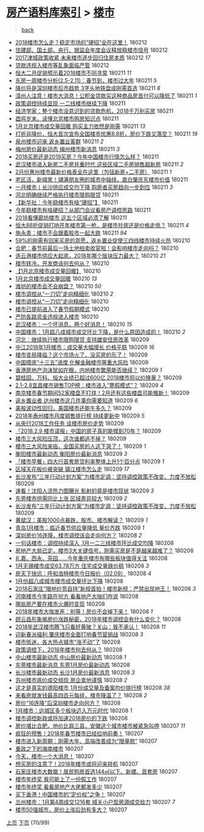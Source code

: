 [房产语料库索引](../../README.md)  > [楼市](楼市.md)
====
> [back](../README.md)

- [2018楼市怎么走？稳定市场的“硬招”全在这里！](http://jkwz.applinzi.com/ittc/7069125809019552784.html#2018%E6%A5%BC%E5%B8%82%E6%80%8E%E4%B9%88%E8%B5%B0%EF%BC%9F%E7%A8%B3%E5%AE%9A%E5%B8%82%E5%9C%BA%E7%9A%84%E2%80%9C%E7%A1%AC%E6%8B%9B%E2%80%9D%E5%85%A8%E5%9C%A8%E8%BF%99%E9%87%8C%EF%BC%81) 180212  
- [住建部、国土部、央行、银监会年度会议释放稳楼市信号](http://jkwz.applinzi.com/ittc/7069118439908443147.html#%E4%BD%8F%E5%BB%BA%E9%83%A8%E3%80%81%E5%9B%BD%E5%9C%9F%E9%83%A8%E3%80%81%E5%A4%AE%E8%A1%8C%E3%80%81%E9%93%B6%E7%9B%91%E4%BC%9A%E5%B9%B4%E5%BA%A6%E4%BC%9A%E8%AE%AE%E9%87%8A%E6%94%BE%E7%A8%B3%E6%A5%BC%E5%B8%82%E4%BF%A1%E5%8F%B7) 180212  
- [2017津城政策收紧 未来楼市逐步回归住房本质](http://jkwz.applinzi.com/ittc/7069110098528306186.html#2017%E6%B4%A5%E5%9F%8E%E6%94%BF%E7%AD%96%E6%94%B6%E7%B4%A7+%E6%9C%AA%E6%9D%A5%E6%A5%BC%E5%B8%82%E9%80%90%E6%AD%A5%E5%9B%9E%E5%BD%92%E4%BD%8F%E6%88%BF%E6%9C%AC%E8%B4%A8) 180212 *17* 
- [贷款违规入楼市等乱象面临严管](http://jkwz.applinzi.com/ittc/7069098666738844679.html#%E8%B4%B7%E6%AC%BE%E8%BF%9D%E8%A7%84%E5%85%A5%E6%A5%BC%E5%B8%82%E7%AD%89%E4%B9%B1%E8%B1%A1%E9%9D%A2%E4%B8%B4%E4%B8%A5%E7%AE%A1) 180212  
- [恒大二月促销预示着2018楼市不同寻常](http://jkwz.applinzi.com/ittc/7068972501663482886.html#%E6%81%92%E5%A4%A7%E4%BA%8C%E6%9C%88%E4%BF%83%E9%94%80%E9%A2%84%E7%A4%BA%E7%9D%802018%E6%A5%BC%E5%B8%82%E4%B8%8D%E5%90%8C%E5%AF%BB%E5%B8%B8) 180211 *11* 
- [东房一周楼市分析(2.5-2.11)：春节到，楼市过大年](http://jkwz.applinzi.com/ittc/7068949409109115911.html#%E4%B8%9C%E6%88%BF%E4%B8%80%E5%91%A8%E6%A5%BC%E5%B8%82%E5%88%86%E6%9E%90%282.5-2.11%29%EF%BC%9A%E6%98%A5%E8%8A%82%E5%88%B0%EF%BC%8C%E6%A5%BC%E5%B8%82%E8%BF%87%E5%A4%A7%E5%B9%B4) 180211 *5* 
- [降价将是深圳楼市后市趋势 3字头地铁盘成刚需首选](http://jkwz.applinzi.com/ittc/7068883736362222609.html#%E9%99%8D%E4%BB%B7%E5%B0%86%E6%98%AF%E6%B7%B1%E5%9C%B3%E6%A5%BC%E5%B8%82%E5%90%8E%E5%B8%82%E8%B6%8B%E5%8A%BF+3%E5%AD%97%E5%A4%B4%E5%9C%B0%E9%93%81%E7%9B%98%E6%88%90%E5%88%9A%E9%9C%80%E9%A6%96%E9%80%89) 180211 *8* 
- [漳州人注意！楼市大消息！公积金贷款买这种商品房首付可以降低了](http://jkwz.applinzi.com/ittc/7068883183997551623.html#%E6%BC%B3%E5%B7%9E%E4%BA%BA%E6%B3%A8%E6%84%8F%EF%BC%81%E6%A5%BC%E5%B8%82%E5%A4%A7%E6%B6%88%E6%81%AF%EF%BC%81%E5%85%AC%E7%A7%AF%E9%87%91%E8%B4%B7%E6%AC%BE%E4%B9%B0%E8%BF%99%E7%A7%8D%E5%95%86%E5%93%81%E6%88%BF%E9%A6%96%E4%BB%98%E5%8F%AF%E4%BB%A5%E9%99%8D%E4%BD%8E%E4%BA%86) 180211 *1* 
- [政策调控持续显现 一二线楼市继续下降](http://jkwz.applinzi.com/ittc/7068862009565512711.html#%E6%94%BF%E7%AD%96%E8%B0%83%E6%8E%A7%E6%8C%81%E7%BB%AD%E6%98%BE%E7%8E%B0+%E4%B8%80%E4%BA%8C%E7%BA%BF%E6%A5%BC%E5%B8%82%E7%BB%A7%E7%BB%AD%E4%B8%8B%E9%99%8D) 180211  
- [经济学家：整个楼市没意识到的贷款危机，2018千万别买房](http://jkwz.applinzi.com/ittc/7068861243450721287.html#%E7%BB%8F%E6%B5%8E%E5%AD%A6%E5%AE%B6%EF%BC%9A%E6%95%B4%E4%B8%AA%E6%A5%BC%E5%B8%82%E6%B2%A1%E6%84%8F%E8%AF%86%E5%88%B0%E7%9A%84%E8%B4%B7%E6%AC%BE%E5%8D%B1%E6%9C%BA%EF%BC%8C2018%E5%8D%83%E4%B8%87%E5%88%AB%E4%B9%B0%E6%88%BF) 180211  
- [酉鸡岁末，读懂北京楼市购房知识点](http://jkwz.applinzi.com/ittc/7068853793351795729.html#%E9%85%89%E9%B8%A1%E5%B2%81%E6%9C%AB%EF%BC%8C%E8%AF%BB%E6%87%82%E5%8C%97%E4%BA%AC%E6%A5%BC%E5%B8%82%E8%B4%AD%E6%88%BF%E7%9F%A5%E8%AF%86%E7%82%B9) 180211  
- [1月北京楼市成交量回暖 购买主力依然是刚需](http://jkwz.applinzi.com/ittc/7068829334729393162.html#1%E6%9C%88%E5%8C%97%E4%BA%AC%E6%A5%BC%E5%B8%82%E6%88%90%E4%BA%A4%E9%87%8F%E5%9B%9E%E6%9A%96+%E8%B4%AD%E4%B9%B0%E4%B8%BB%E5%8A%9B%E4%BE%9D%E7%84%B6%E6%98%AF%E5%88%9A%E9%9C%80) 180211 *13* 
- [打折非降价，恒大首次宣布全国楼市优惠8.8折，房价下跌又落空？](http://jkwz.applinzi.com/ittc/7068822375850574865.html#%E6%89%93%E6%8A%98%E9%9D%9E%E9%99%8D%E4%BB%B7%EF%BC%8C%E6%81%92%E5%A4%A7%E9%A6%96%E6%AC%A1%E5%AE%A3%E5%B8%83%E5%85%A8%E5%9B%BD%E6%A5%BC%E5%B8%82%E4%BC%98%E6%83%A08.8%E6%8A%98%EF%BC%8C%E6%88%BF%E4%BB%B7%E4%B8%8B%E8%B7%8C%E5%8F%88%E8%90%BD%E7%A9%BA%EF%BC%9F) 180211 *19* 
- [泉州楼市迎来 返乡置业客群](http://jkwz.applinzi.com/ittc/7068817311496930311.html#%E6%B3%89%E5%B7%9E%E6%A5%BC%E5%B8%82%E8%BF%8E%E6%9D%A5+%E8%BF%94%E4%B9%A1%E7%BD%AE%E4%B8%9A%E5%AE%A2%E7%BE%A4) 180211 *2* 
- [梅州房价最新动态 梅州楼市新消息](http://jkwz.applinzi.com/ittc/7068794976387728395.html#%E6%A2%85%E5%B7%9E%E6%88%BF%E4%BB%B7%E6%9C%80%E6%96%B0%E5%8A%A8%E6%80%81+%E6%A2%85%E5%B7%9E%E6%A5%BC%E5%B8%82%E6%96%B0%E6%B6%88%E6%81%AF) 180211 *3* 
- [2018买房还是2019买房？今年中国楼市行情怎么样？](http://jkwz.applinzi.com/ittc/7068789571309798411.html#2018%E4%B9%B0%E6%88%BF%E8%BF%98%E6%98%AF2019%E4%B9%B0%E6%88%BF%EF%BC%9F%E4%BB%8A%E5%B9%B4%E4%B8%AD%E5%9B%BD%E6%A5%BC%E5%B8%82%E8%A1%8C%E6%83%85%E6%80%8E%E4%B9%88%E6%A0%B7%EF%BC%9F) 180211  
- [武汉楼市进入新房二手房并重时代 这些区域二手房销售超新房](http://jkwz.applinzi.com/ittc/7068780278216918022.html#%E6%AD%A6%E6%B1%89%E6%A5%BC%E5%B8%82%E8%BF%9B%E5%85%A5%E6%96%B0%E6%88%BF%E4%BA%8C%E6%89%8B%E6%88%BF%E5%B9%B6%E9%87%8D%E6%97%B6%E4%BB%A3+%E8%BF%99%E4%BA%9B%E5%8C%BA%E5%9F%9F%E4%BA%8C%E6%89%8B%E6%88%BF%E9%94%80%E5%94%AE%E8%B6%85%E6%96%B0%E6%88%BF) 180211 *2* 
- [2月份惠州楼市最新价格表全在这里（包括新房+二手房）](http://jkwz.applinzi.com/ittc/7068770366841685002.html#2%E6%9C%88%E4%BB%BD%E6%83%A0%E5%B7%9E%E6%A5%BC%E5%B8%82%E6%9C%80%E6%96%B0%E4%BB%B7%E6%A0%BC%E8%A1%A8%E5%85%A8%E5%9C%A8%E8%BF%99%E9%87%8C%EF%BC%88%E5%8C%85%E6%8B%AC%E6%96%B0%E6%88%BF%2B%E4%BA%8C%E6%89%8B%E6%88%BF%EF%BC%89) 180211 *1* 
- [老区活，新城笑！铺满朋友圈的城市中轴线，直白肇庆东楼市价值](http://jkwz.applinzi.com/ittc/7068769840271983627.html#%E8%80%81%E5%8C%BA%E6%B4%BB%EF%BC%8C%E6%96%B0%E5%9F%8E%E7%AC%91%EF%BC%81%E9%93%BA%E6%BB%A1%E6%9C%8B%E5%8F%8B%E5%9C%88%E7%9A%84%E5%9F%8E%E5%B8%82%E4%B8%AD%E8%BD%B4%E7%BA%BF%EF%BC%8C%E7%9B%B4%E7%99%BD%E8%82%87%E5%BA%86%E4%B8%9C%E6%A5%BC%E5%B8%82%E4%BB%B7%E5%80%BC) 180211  
- [一月楼市丨长沙供应成交均下降 购房者买房趋向一步到位](http://jkwz.applinzi.com/ittc/7068765781494334471.html#%E4%B8%80%E6%9C%88%E6%A5%BC%E5%B8%82%E4%B8%A8%E9%95%BF%E6%B2%99%E4%BE%9B%E5%BA%94%E6%88%90%E4%BA%A4%E5%9D%87%E4%B8%8B%E9%99%8D+%E8%B4%AD%E6%88%BF%E8%80%85%E4%B9%B0%E6%88%BF%E8%B6%8B%E5%90%91%E4%B8%80%E6%AD%A5%E5%88%B0%E4%BD%8D) 180211 *3* 
- [河北明确继续严格执行楼市限购限贷](http://jkwz.applinzi.com/ittc/7068764576017810438.html#%E6%B2%B3%E5%8C%97%E6%98%8E%E7%A1%AE%E7%BB%A7%E7%BB%AD%E4%B8%A5%E6%A0%BC%E6%89%A7%E8%A1%8C%E6%A5%BC%E5%B8%82%E9%99%90%E8%B4%AD%E9%99%90%E8%B4%B7) 180211  
- [【新华社：今年稳楼市有啥“硬招”】](http://jkwz.applinzi.com/ittc/7068762989916587025.html#%E3%80%90%E6%96%B0%E5%8D%8E%E7%A4%BE%EF%BC%9A%E4%BB%8A%E5%B9%B4%E7%A8%B3%E6%A5%BC%E5%B8%82%E6%9C%89%E5%95%A5%E2%80%9C%E7%A1%AC%E6%8B%9B%E2%80%9D%E3%80%91) 180211  
- [今年稳楼市有啥硬招？从部门会议看房产调控思路](http://jkwz.applinzi.com/ittc/7068758363087569927.html#%E4%BB%8A%E5%B9%B4%E7%A8%B3%E6%A5%BC%E5%B8%82%E6%9C%89%E5%95%A5%E7%A1%AC%E6%8B%9B%EF%BC%9F%E4%BB%8E%E9%83%A8%E9%97%A8%E4%BC%9A%E8%AE%AE%E7%9C%8B%E6%88%BF%E4%BA%A7%E8%B0%83%E6%8E%A7%E6%80%9D%E8%B7%AF) 180211  
- [2018看懂廊坊楼市 这五个区域必须了解](http://jkwz.applinzi.com/ittc/7068758013576217611.html#2018%E7%9C%8B%E6%87%82%E5%BB%8A%E5%9D%8A%E6%A5%BC%E5%B8%82+%E8%BF%99%E4%BA%94%E4%B8%AA%E5%8C%BA%E5%9F%9F%E5%BF%85%E9%A1%BB%E4%BA%86%E8%A7%A3) 180211  
- [恒大88折促销打响开年楼市第一枪，是楼市抄底还是价格走低？](http://jkwz.applinzi.com/ittc/7068756998923748363.html#%E6%81%92%E5%A4%A788%E6%8A%98%E4%BF%83%E9%94%80%E6%89%93%E5%93%8D%E5%BC%80%E5%B9%B4%E6%A5%BC%E5%B8%82%E7%AC%AC%E4%B8%80%E6%9E%AA%EF%BC%8C%E6%98%AF%E6%A5%BC%E5%B8%82%E6%8A%84%E5%BA%95%E8%BF%98%E6%98%AF%E4%BB%B7%E6%A0%BC%E8%B5%B0%E4%BD%8E%EF%BC%9F) 180211 *4* 
- [施永青：楼市不会跟着股市一起大跌](http://jkwz.applinzi.com/ittc/7068611754349560839.html#%E6%96%BD%E6%B0%B8%E9%9D%92%EF%BC%9A%E6%A5%BC%E5%B8%82%E4%B8%8D%E4%BC%9A%E8%B7%9F%E7%9D%80%E8%82%A1%E5%B8%82%E4%B8%80%E8%B5%B7%E5%A4%A7%E8%B7%8C) 180211 *94* 
- [59%的刚需有回家买房的意愿，返乡置业促使三四线楼市持续火热](http://jkwz.applinzi.com/ittc/7068493502151656454.html#59%25%E7%9A%84%E5%88%9A%E9%9C%80%E6%9C%89%E5%9B%9E%E5%AE%B6%E4%B9%B0%E6%88%BF%E7%9A%84%E6%84%8F%E6%84%BF%EF%BC%8C%E8%BF%94%E4%B9%A1%E7%BD%AE%E4%B8%9A%E4%BF%83%E4%BD%BF%E4%B8%89%E5%9B%9B%E7%BA%BF%E6%A5%BC%E5%B8%82%E6%8C%81%E7%BB%AD%E7%81%AB%E7%83%AD) 180210  
- [合肥：春节前最后一场土地拍卖收官啦！会影响楼市走向吗？](http://jkwz.applinzi.com/ittc/7068487904739722257.html#%E5%90%88%E8%82%A5%EF%BC%9A%E6%98%A5%E8%8A%82%E5%89%8D%E6%9C%80%E5%90%8E%E4%B8%80%E5%9C%BA%E5%9C%9F%E5%9C%B0%E6%8B%8D%E5%8D%96%E6%94%B6%E5%AE%98%E5%95%A6%EF%BC%81%E4%BC%9A%E5%BD%B1%E5%93%8D%E6%A5%BC%E5%B8%82%E8%B5%B0%E5%90%91%E5%90%97%EF%BC%9F) 180210  
- [连云港楼市供应大起底，2018年哪个版块压力最大？](http://jkwz.applinzi.com/ittc/7068485335170679815.html#%E8%BF%9E%E4%BA%91%E6%B8%AF%E6%A5%BC%E5%B8%82%E4%BE%9B%E5%BA%94%E5%A4%A7%E8%B5%B7%E5%BA%95%EF%BC%8C2018%E5%B9%B4%E5%93%AA%E4%B8%AA%E7%89%88%E5%9D%97%E5%8E%8B%E5%8A%9B%E6%9C%80%E5%A4%A7%EF%BC%9F) 180210 *21* 
- [楼市转冷，开发商该何去何从？](http://jkwz.applinzi.com/ittc/7068484414101521414.html#%E6%A5%BC%E5%B8%82%E8%BD%AC%E5%86%B7%EF%BC%8C%E5%BC%80%E5%8F%91%E5%95%86%E8%AF%A5%E4%BD%95%E5%8E%BB%E4%BD%95%E4%BB%8E%EF%BC%9F) 180210  
- [【1月北京楼市成交量回暖】](http://jkwz.applinzi.com/ittc/7068467264649430033.html#%E3%80%901%E6%9C%88%E5%8C%97%E4%BA%AC%E6%A5%BC%E5%B8%82%E6%88%90%E4%BA%A4%E9%87%8F%E5%9B%9E%E6%9A%96%E3%80%91) 180210  
- [1月北京楼市成交量回暖](http://jkwz.applinzi.com/ittc/7068408568946885649.html#1%E6%9C%88%E5%8C%97%E4%BA%AC%E6%A5%BC%E5%B8%82%E6%88%90%E4%BA%A4%E9%87%8F%E5%9B%9E%E6%9A%96) 180210 *13* 
- [潍坊的楼市会不会崩盘？](http://jkwz.applinzi.com/ittc/7068393659865498634.html#%E6%BD%8D%E5%9D%8A%E7%9A%84%E6%A5%BC%E5%B8%82%E4%BC%9A%E4%B8%8D%E4%BC%9A%E5%B4%A9%E7%9B%98%EF%BC%9F) 180210 *50* 
- [楼市调控从“一刀切”走向精细化](http://jkwz.applinzi.com/ittc/7068393179609302033.html#%E6%A5%BC%E5%B8%82%E8%B0%83%E6%8E%A7%E4%BB%8E%E2%80%9C%E4%B8%80%E5%88%80%E5%88%87%E2%80%9D%E8%B5%B0%E5%90%91%E7%B2%BE%E7%BB%86%E5%8C%96) 180210 *2* 
- [楼市调控从“一刀切”走向精细化](http://jkwz.applinzi.com/ittc/7068381452842828816.html#%E6%A5%BC%E5%B8%82%E8%B0%83%E6%8E%A7%E4%BB%8E%E2%80%9C%E4%B8%80%E5%88%80%E5%88%87%E2%80%9D%E8%B5%B0%E5%90%91%E7%B2%BE%E7%BB%86%E5%8C%96) 180210  
- [楼市已提前进入了春节假期模式](http://jkwz.applinzi.com/ittc/7068203641066750986.html#%E6%A5%BC%E5%B8%82%E5%B7%B2%E6%8F%90%E5%89%8D%E8%BF%9B%E5%85%A5%E4%BA%86%E6%98%A5%E8%8A%82%E5%81%87%E6%9C%9F%E6%A8%A1%E5%BC%8F) 180210  
- [严防各路资金违规进入楼市](http://jkwz.applinzi.com/ittc/7068303482392413200.html#%E4%B8%A5%E9%98%B2%E5%90%84%E8%B7%AF%E8%B5%84%E9%87%91%E8%BF%9D%E8%A7%84%E8%BF%9B%E5%85%A5%E6%A5%BC%E5%B8%82) 180210  
- [武汉楼市：一个坏消息，两个好消息！](http://jkwz.applinzi.com/ittc/7068298640139748369.html#%E6%AD%A6%E6%B1%89%E6%A5%BC%E5%B8%82%EF%BC%9A%E4%B8%80%E4%B8%AA%E5%9D%8F%E6%B6%88%E6%81%AF%EF%BC%8C%E4%B8%A4%E4%B8%AA%E5%A5%BD%E6%B6%88%E6%81%AF%EF%BC%81) 180210 *15* 
- [中国楼市：1月超八成城市成交环比下降，是什么原因造成的！](http://jkwz.applinzi.com/ittc/7068238410680894475.html#%E4%B8%AD%E5%9B%BD%E6%A5%BC%E5%B8%82%EF%BC%9A1%E6%9C%88%E8%B6%85%E5%85%AB%E6%88%90%E5%9F%8E%E5%B8%82%E6%88%90%E4%BA%A4%E7%8E%AF%E6%AF%94%E4%B8%8B%E9%99%8D%EF%BC%8C%E6%98%AF%E4%BB%80%E4%B9%88%E5%8E%9F%E5%9B%A0%E9%80%A0%E6%88%90%E7%9A%84%EF%BC%81) 180210 *2* 
- [河北：继续执行楼市限购限贷 支持雄安住房改革](http://jkwz.applinzi.com/ittc/7068224719101101067.html#%E6%B2%B3%E5%8C%97%EF%BC%9A%E7%BB%A7%E7%BB%AD%E6%89%A7%E8%A1%8C%E6%A5%BC%E5%B8%82%E9%99%90%E8%B4%AD%E9%99%90%E8%B4%B7+%E6%94%AF%E6%8C%81%E9%9B%84%E5%AE%89%E4%BD%8F%E6%88%BF%E6%94%B9%E9%9D%A9) 180209  
- [中江2018年1月楼市：成交量大幅增长 价格平稳](http://jkwz.applinzi.com/ittc/7068197613252117510.html#%E4%B8%AD%E6%B1%9F2018%E5%B9%B41%E6%9C%88%E6%A5%BC%E5%B8%82%EF%BC%9A%E6%88%90%E4%BA%A4%E9%87%8F%E5%A4%A7%E5%B9%85%E5%A2%9E%E9%95%BF+%E4%BB%B7%E6%A0%BC%E5%B9%B3%E7%A8%B3) 180209 *16* 
- [楼市变局降临？这个市场火了，没买房的乐了！](http://jkwz.applinzi.com/ittc/7068175017844409354.html#%E6%A5%BC%E5%B8%82%E5%8F%98%E5%B1%80%E9%99%8D%E4%B8%B4%EF%BC%9F%E8%BF%99%E4%B8%AA%E5%B8%82%E5%9C%BA%E7%81%AB%E4%BA%86%EF%BC%8C%E6%B2%A1%E4%B9%B0%E6%88%BF%E7%9A%84%E4%B9%90%E4%BA%86%EF%BC%81) 180209  
- [中国摸底“十三五”进度 化解金融楼市等重大风险](http://jkwz.applinzi.com/ittc/7068147646244324362.html#%E4%B8%AD%E5%9B%BD%E6%91%B8%E5%BA%95%E2%80%9C%E5%8D%81%E4%B8%89%E4%BA%94%E2%80%9D%E8%BF%9B%E5%BA%A6+%E5%8C%96%E8%A7%A3%E9%87%91%E8%9E%8D%E6%A5%BC%E5%B8%82%E7%AD%89%E9%87%8D%E5%A4%A7%E9%A3%8E%E9%99%A9) 180209  
- [香港房地产泡沫犹如在眼，内地楼市繁荣能否继续？](http://jkwz.applinzi.com/ittc/7068132854452454407.html#%E9%A6%99%E6%B8%AF%E6%88%BF%E5%9C%B0%E4%BA%A7%E6%B3%A1%E6%B2%AB%E7%8A%B9%E5%A6%82%E5%9C%A8%E7%9C%BC%EF%BC%8C%E5%86%85%E5%9C%B0%E6%A5%BC%E5%B8%82%E7%B9%81%E8%8D%A3%E8%83%BD%E5%90%A6%E7%BB%A7%E7%BB%AD%EF%BC%9F) 180209 *1* 
- [碧桂园、万科、恒大业绩已超过600亿 2018楼市将以价换量？](http://jkwz.applinzi.com/ittc/7068132525572883466.html#%E7%A2%A7%E6%A1%82%E5%9B%AD%E3%80%81%E4%B8%87%E7%A7%91%E3%80%81%E6%81%92%E5%A4%A7%E4%B8%9A%E7%BB%A9%E5%B7%B2%E8%B6%85%E8%BF%87600%E4%BA%BF+2018%E6%A5%BC%E5%B8%82%E5%B0%86%E4%BB%A5%E4%BB%B7%E6%8D%A2%E9%87%8F%EF%BC%9F) 180209  
- [2.1-2.8宜昌楼市销售TOP榜：楼市进入“寒假模式”？](http://jkwz.applinzi.com/ittc/7068128094366204945.html#2.1-2.8%E5%AE%9C%E6%98%8C%E6%A5%BC%E5%B8%82%E9%94%80%E5%94%AETOP%E6%A6%9C%EF%BC%9A%E6%A5%BC%E5%B8%82%E8%BF%9B%E5%85%A5%E2%80%9C%E5%AF%92%E5%81%87%E6%A8%A1%E5%BC%8F%E2%80%9D%EF%BC%9F) 180209 *4* 
- [南京楼市春节期间52家楼盘不打烊！2月还有这些楼盘可能推新！](http://jkwz.applinzi.com/ittc/7068122139373077514.html#%E5%8D%97%E4%BA%AC%E6%A5%BC%E5%B8%82%E6%98%A5%E8%8A%82%E6%9C%9F%E9%97%B452%E5%AE%B6%E6%A5%BC%E7%9B%98%E4%B8%8D%E6%89%93%E7%83%8A%EF%BC%812%E6%9C%88%E8%BF%98%E6%9C%89%E8%BF%99%E4%BA%9B%E6%A5%BC%E7%9B%98%E5%8F%AF%E8%83%BD%E6%8E%A8%E6%96%B0%EF%BC%81) 180209  
- [返乡置业者 达州楼市这几件事你需要知道](http://jkwz.applinzi.com/ittc/7068119268250354704.html#%E8%BF%94%E4%B9%A1%E7%BD%AE%E4%B8%9A%E8%80%85+%E8%BE%BE%E5%B7%9E%E6%A5%BC%E5%B8%82%E8%BF%99%E5%87%A0%E4%BB%B6%E4%BA%8B%E4%BD%A0%E9%9C%80%E8%A6%81%E7%9F%A5%E9%81%93) 180209 *6* 
- [美股波动性回归，美国楼市还能牛多久？](http://jkwz.applinzi.com/ittc/7068113787297465361.html#%E7%BE%8E%E8%82%A1%E6%B3%A2%E5%8A%A8%E6%80%A7%E5%9B%9E%E5%BD%92%EF%BC%8C%E7%BE%8E%E5%9B%BD%E6%A5%BC%E5%B8%82%E8%BF%98%E8%83%BD%E7%89%9B%E5%A4%9A%E4%B9%85%EF%BC%9F) 180209  
- [2018年泰州楼市月度销售排行榜 持续更新中](http://jkwz.applinzi.com/ittc/7068076156207514631.html#2018%E5%B9%B4%E6%B3%B0%E5%B7%9E%E6%A5%BC%E5%B8%82%E6%9C%88%E5%BA%A6%E9%94%80%E5%94%AE%E6%8E%92%E8%A1%8C%E6%A6%9C+%E6%8C%81%E7%BB%AD%E6%9B%B4%E6%96%B0%E4%B8%AD) 180209 *5* 
- [从央行2018工作任务 谈楼市房价走势](http://jkwz.applinzi.com/ittc/7068066833876124679.html#%E4%BB%8E%E5%A4%AE%E8%A1%8C2018%E5%B7%A5%E4%BD%9C%E4%BB%BB%E5%8A%A1+%E8%B0%88%E6%A5%BC%E5%B8%82%E6%88%BF%E4%BB%B7%E8%B5%B0%E5%8A%BF) 180209  
- [「2018.2.9 楼市读报」中国的房子真的能撑到70年？](http://jkwz.applinzi.com/ittc/7068071367155385350.html#%E3%80%8C2018.2.9+%E6%A5%BC%E5%B8%82%E8%AF%BB%E6%8A%A5%E3%80%8D%E4%B8%AD%E5%9B%BD%E7%9A%84%E6%88%BF%E5%AD%90%E7%9C%9F%E7%9A%84%E8%83%BD%E6%92%91%E5%88%B070%E5%B9%B4%EF%BC%9F) 180209  
- [楼市三大风险压顶，这次谁都逃不掉？](http://jkwz.applinzi.com/ittc/7068025145728173062.html#%E6%A5%BC%E5%B8%82%E4%B8%89%E5%A4%A7%E9%A3%8E%E9%99%A9%E5%8E%8B%E9%A1%B6%EF%BC%8C%E8%BF%99%E6%AC%A1%E8%B0%81%E9%83%BD%E9%80%83%E4%B8%8D%E6%8E%89%EF%BC%9F) 180209  
- [楼市三大风险来临，全国买房的人这下哭了！](http://jkwz.applinzi.com/ittc/7068025145539429386.html#%E6%A5%BC%E5%B8%82%E4%B8%89%E5%A4%A7%E9%A3%8E%E9%99%A9%E6%9D%A5%E4%B8%B4%EF%BC%8C%E5%85%A8%E5%9B%BD%E4%B9%B0%E6%88%BF%E7%9A%84%E4%BA%BA%E8%BF%99%E4%B8%8B%E5%93%AD%E4%BA%86%EF%BC%81) 180209 *1* 
- [衡阳楼市最新动态 衡阳房价最新消息](http://jkwz.applinzi.com/ittc/7068055337825731600.html#%E8%A1%A1%E9%98%B3%E6%A5%BC%E5%B8%82%E6%9C%80%E6%96%B0%E5%8A%A8%E6%80%81+%E8%A1%A1%E9%98%B3%E6%88%BF%E4%BB%B7%E6%9C%80%E6%96%B0%E6%B6%88%E6%81%AF) 180209 *3* 
- [「楼市早餐」四大行首套房贷利率整体上升1个百分点](http://jkwz.applinzi.com/ittc/7068037898681451530.html#%E3%80%8C%E6%A5%BC%E5%B8%82%E6%97%A9%E9%A4%90%E3%80%8D%E5%9B%9B%E5%A4%A7%E8%A1%8C%E9%A6%96%E5%A5%97%E6%88%BF%E8%B4%B7%E5%88%A9%E7%8E%87%E6%95%B4%E4%BD%93%E4%B8%8A%E5%8D%871%E4%B8%AA%E7%99%BE%E5%88%86%E7%82%B9) 180209 *1* 
- [区域天花板价被突破 镇江楼市怎么走](http://jkwz.applinzi.com/ittc/7068018556988294151.html#%E5%8C%BA%E5%9F%9F%E5%A4%A9%E8%8A%B1%E6%9D%BF%E4%BB%B7%E8%A2%AB%E7%AA%81%E7%A0%B4+%E9%95%87%E6%B1%9F%E6%A5%BC%E5%B8%82%E6%80%8E%E4%B9%88%E8%B5%B0) 180209 *17* 
- [长沙发布“三年行动计划方案”为楼市定调：坚持调控政策不改变、力度不放松](http://jkwz.applinzi.com/ittc/7068010707843286033.html#%E9%95%BF%E6%B2%99%E5%8F%91%E5%B8%83%E2%80%9C%E4%B8%89%E5%B9%B4%E8%A1%8C%E5%8A%A8%E8%AE%A1%E5%88%92%E6%96%B9%E6%A1%88%E2%80%9D%E4%B8%BA%E6%A5%BC%E5%B8%82%E5%AE%9A%E8%B0%83%EF%BC%9A%E5%9D%9A%E6%8C%81%E8%B0%83%E6%8E%A7%E6%94%BF%E7%AD%96%E4%B8%8D%E6%94%B9%E5%8F%98%E3%80%81%E5%8A%9B%E5%BA%A6%E4%B8%8D%E6%94%BE%E6%9D%BE) 180209  
- [速看！沈阳人流热力图曝光 影射的竟是楼市现状](http://jkwz.applinzi.com/ittc/7068010104031282193.html#%E9%80%9F%E7%9C%8B%EF%BC%81%E6%B2%88%E9%98%B3%E4%BA%BA%E6%B5%81%E7%83%AD%E5%8A%9B%E5%9B%BE%E6%9B%9D%E5%85%89+%E5%BD%B1%E5%B0%84%E7%9A%84%E7%AB%9F%E6%98%AF%E6%A5%BC%E5%B8%82%E7%8E%B0%E7%8A%B6) 180209 *3* 
- [东莞楼市供需同比上涨 区域差异较大](http://jkwz.applinzi.com/ittc/7068001705432450058.html#%E4%B8%9C%E8%8E%9E%E6%A5%BC%E5%B8%82%E4%BE%9B%E9%9C%80%E5%90%8C%E6%AF%94%E4%B8%8A%E6%B6%A8+%E5%8C%BA%E5%9F%9F%E5%B7%AE%E5%BC%82%E8%BE%83%E5%A4%A7) 180209 *2* 
- [长沙发布“三年行动计划方案”为楼市定调：坚持调控政策不改变、力度不放松](http://jkwz.applinzi.com/ittc/7068001225432105991.html#%E9%95%BF%E6%B2%99%E5%8F%91%E5%B8%83%E2%80%9C%E4%B8%89%E5%B9%B4%E8%A1%8C%E5%8A%A8%E8%AE%A1%E5%88%92%E6%96%B9%E6%A1%88%E2%80%9D%E4%B8%BA%E6%A5%BC%E5%B8%82%E5%AE%9A%E8%B0%83%EF%BC%9A%E5%9D%9A%E6%8C%81%E8%B0%83%E6%8E%A7%E6%94%BF%E7%AD%96%E4%B8%8D%E6%94%B9%E5%8F%98%E3%80%81%E5%8A%9B%E5%BA%A6%E4%B8%8D%E6%94%BE%E6%9D%BE) 180209  
- [黄斌汉：美股1000点暴跌，股市、楼市解读？](http://jkwz.applinzi.com/ittc/7067995929007621130.html#%E9%BB%84%E6%96%8C%E6%B1%89%EF%BC%9A%E7%BE%8E%E8%82%A11000%E7%82%B9%E6%9A%B4%E8%B7%8C%EF%BC%8C%E8%82%A1%E5%B8%82%E3%80%81%E6%A5%BC%E5%B8%82%E8%A7%A3%E8%AF%BB%EF%BC%9F) 180209 *1* 
- [青岛1月楼市：临近春节供应量降低 量价齐跌](http://jkwz.applinzi.com/ittc/7067973268927939591.html#%E9%9D%92%E5%B2%9B1%E6%9C%88%E6%A5%BC%E5%B8%82%EF%BC%9A%E4%B8%B4%E8%BF%91%E6%98%A5%E8%8A%82%E4%BE%9B%E5%BA%94%E9%87%8F%E9%99%8D%E4%BD%8E+%E9%87%8F%E4%BB%B7%E9%BD%90%E8%B7%8C) 180209 *1* 
- [深圳房价16连降，楼市调控该会走向何方？](http://jkwz.applinzi.com/ittc/7067832436879000593.html#%E6%B7%B1%E5%9C%B3%E6%88%BF%E4%BB%B716%E8%BF%9E%E9%99%8D%EF%BC%8C%E6%A5%BC%E5%B8%82%E8%B0%83%E6%8E%A7%E8%AF%A5%E4%BC%9A%E8%B5%B0%E5%90%91%E4%BD%95%E6%96%B9%EF%BC%9F) 180208 *2* 
- [一句话楼市：调控持续深入 ,1月一二三线楼市环比成交均降](http://jkwz.applinzi.com/ittc/7067828636193653766.html#%E4%B8%80%E5%8F%A5%E8%AF%9D%E6%A5%BC%E5%B8%82%EF%BC%9A%E8%B0%83%E6%8E%A7%E6%8C%81%E7%BB%AD%E6%B7%B1%E5%85%A5+%2C1%E6%9C%88%E4%B8%80%E4%BA%8C%E4%B8%89%E7%BA%BF%E6%A5%BC%E5%B8%82%E7%8E%AF%E6%AF%94%E6%88%90%E4%BA%A4%E5%9D%87%E9%99%8D) 180208  
- [房地产大局已定，楼市3大关键信号，刚需买房是不是越来越难了？](http://jkwz.applinzi.com/ittc/7067777464845992970.html#%E6%88%BF%E5%9C%B0%E4%BA%A7%E5%A4%A7%E5%B1%80%E5%B7%B2%E5%AE%9A%EF%BC%8C%E6%A5%BC%E5%B8%823%E5%A4%A7%E5%85%B3%E9%94%AE%E4%BF%A1%E5%8F%B7%EF%BC%8C%E5%88%9A%E9%9C%80%E4%B9%B0%E6%88%BF%E6%98%AF%E4%B8%8D%E6%98%AF%E8%B6%8A%E6%9D%A5%E8%B6%8A%E9%9A%BE%E4%BA%86%EF%BC%9F) 180208  
- [礼嘉、西永、茶园……今年重庆楼市有哪些板块值得关注](http://jkwz.applinzi.com/ittc/7067757885029614608.html#%E7%A4%BC%E5%98%89%E3%80%81%E8%A5%BF%E6%B0%B8%E3%80%81%E8%8C%B6%E5%9B%AD%E2%80%A6%E2%80%A6%E4%BB%8A%E5%B9%B4%E9%87%8D%E5%BA%86%E6%A5%BC%E5%B8%82%E6%9C%89%E5%93%AA%E4%BA%9B%E6%9D%BF%E5%9D%97%E5%80%BC%E5%BE%97%E5%85%B3%E6%B3%A8) 180208  
- [1月无锡楼市成交63.78万方 住宅成交量跌价稳](http://jkwz.applinzi.com/ittc/7067755283168625680.html#1%E6%9C%88%E6%97%A0%E9%94%A1%E6%A5%BC%E5%B8%82%E6%88%90%E4%BA%A463.78%E4%B8%87%E6%96%B9+%E4%BD%8F%E5%AE%85%E6%88%90%E4%BA%A4%E9%87%8F%E8%B7%8C%E4%BB%B7%E7%A8%B3) 180208 *3* 
- [房天下快讯：呼和浩特楼市今日报价（02.09）](http://jkwz.applinzi.com/ittc/7067752790032385041.html#%E6%88%BF%E5%A4%A9%E4%B8%8B%E5%BF%AB%E8%AE%AF%EF%BC%9A%E5%91%BC%E5%92%8C%E6%B5%A9%E7%89%B9%E6%A5%BC%E5%B8%82%E4%BB%8A%E6%97%A5%E6%8A%A5%E4%BB%B7%EF%BC%8802.09%EF%BC%89) 180208 *4* 
- [1月份超八成城市楼市成交量环比下降](http://jkwz.applinzi.com/ittc/7067751543090988049.html#1%E6%9C%88%E4%BB%BD%E8%B6%85%E5%85%AB%E6%88%90%E5%9F%8E%E5%B8%82%E6%A5%BC%E5%B8%82%E6%88%90%E4%BA%A4%E9%87%8F%E7%8E%AF%E6%AF%94%E4%B8%8B%E9%99%8D) 180208  
- [2018石家庄“限地价竞自持”新规首拍！楼市新规：严禁出现地王！](http://jkwz.applinzi.com/ittc/7067723057609573386.html#2018%E7%9F%B3%E5%AE%B6%E5%BA%84%E2%80%9C%E9%99%90%E5%9C%B0%E4%BB%B7%E7%AB%9E%E8%87%AA%E6%8C%81%E2%80%9D%E6%96%B0%E8%A7%84%E9%A6%96%E6%8B%8D%EF%BC%81%E6%A5%BC%E5%B8%82%E6%96%B0%E8%A7%84%EF%BC%9A%E4%B8%A5%E7%A6%81%E5%87%BA%E7%8E%B0%E5%9C%B0%E7%8E%8B%EF%BC%81) 180208 *3* 
- [河南楼市今年路在何方 看看地产大咖们咋说](http://jkwz.applinzi.com/ittc/7067732884738032651.html#%E6%B2%B3%E5%8D%97%E6%A5%BC%E5%B8%82%E4%BB%8A%E5%B9%B4%E8%B7%AF%E5%9C%A8%E4%BD%95%E6%96%B9+%E7%9C%8B%E7%9C%8B%E5%9C%B0%E4%BA%A7%E5%A4%A7%E5%92%96%E4%BB%AC%E5%92%8B%E8%AF%B4) 180208  
- [哪些房产要在楼市火爆时变现](http://jkwz.applinzi.com/ittc/7067724094072423434.html#%E5%93%AA%E4%BA%9B%E6%88%BF%E4%BA%A7%E8%A6%81%E5%9C%A8%E6%A5%BC%E5%B8%82%E7%81%AB%E7%88%86%E6%97%B6%E5%8F%98%E7%8E%B0) 180208  
- [2018年楼市大咖发声：别等！房价不会掉下来！](http://jkwz.applinzi.com/ittc/7067715447573447687.html#2018%E5%B9%B4%E6%A5%BC%E5%B8%82%E5%A4%A7%E5%92%96%E5%8F%91%E5%A3%B0%EF%BC%9A%E5%88%AB%E7%AD%89%EF%BC%81%E6%88%BF%E4%BB%B7%E4%B8%8D%E4%BC%9A%E6%8E%89%E4%B8%8B%E6%9D%A5%EF%BC%81) 180208 *1* 
- [顾云昌形象揭房价涨跌秘密，2018年楼市调控会有什么变化？](http://jkwz.applinzi.com/ittc/7067706140400288778.html#%E9%A1%BE%E4%BA%91%E6%98%8C%E5%BD%A2%E8%B1%A1%E6%8F%AD%E6%88%BF%E4%BB%B7%E6%B6%A8%E8%B7%8C%E7%A7%98%E5%AF%86%EF%BC%8C2018%E5%B9%B4%E6%A5%BC%E5%B8%82%E8%B0%83%E6%8E%A7%E4%BC%9A%E6%9C%89%E4%BB%80%E4%B9%88%E5%8F%98%E5%8C%96%EF%BC%9F) 180208  
- [2018年武汉楼市腾飞只看好黄陂？关山：我不承认！](http://jkwz.applinzi.com/ittc/7067688350423450635.html#2018%E5%B9%B4%E6%AD%A6%E6%B1%89%E6%A5%BC%E5%B8%82%E8%85%BE%E9%A3%9E%E5%8F%AA%E7%9C%8B%E5%A5%BD%E9%BB%84%E9%99%82%EF%BC%9F%E5%85%B3%E5%B1%B1%EF%BC%9A%E6%88%91%E4%B8%8D%E6%89%BF%E8%AE%A4%EF%BC%81) 180208 *11* 
- [迎新春派福利 肇庆楼市全面打响春节营销战](http://jkwz.applinzi.com/ittc/7067686014791713803.html#%E8%BF%8E%E6%96%B0%E6%98%A5%E6%B4%BE%E7%A6%8F%E5%88%A9+%E8%82%87%E5%BA%86%E6%A5%BC%E5%B8%82%E5%85%A8%E9%9D%A2%E6%89%93%E5%93%8D%E6%98%A5%E8%8A%82%E8%90%A5%E9%94%80%E6%88%98) 180208 *3* 
- [楼市低迷，各大热点城市“涨不动”了](http://jkwz.applinzi.com/ittc/7067684172439487495.html#%E6%A5%BC%E5%B8%82%E4%BD%8E%E8%BF%B7%EF%BC%8C%E5%90%84%E5%A4%A7%E7%83%AD%E7%82%B9%E5%9F%8E%E5%B8%82%E2%80%9C%E6%B6%A8%E4%B8%8D%E5%8A%A8%E2%80%9D%E4%BA%86) 180208  
- [政策调控下，2018年楼市何去何从？](http://jkwz.applinzi.com/ittc/7067681610814456849.html#%E6%94%BF%E7%AD%96%E8%B0%83%E6%8E%A7%E4%B8%8B%EF%BC%8C2018%E5%B9%B4%E6%A5%BC%E5%B8%82%E4%BD%95%E5%8E%BB%E4%BD%95%E4%BB%8E%EF%BC%9F) 180208  
- [中山楼市最新动态 中山房价最新动态](http://jkwz.applinzi.com/ittc/7067681136459645959.html#%E4%B8%AD%E5%B1%B1%E6%A5%BC%E5%B8%82%E6%9C%80%E6%96%B0%E5%8A%A8%E6%80%81+%E4%B8%AD%E5%B1%B1%E6%88%BF%E4%BB%B7%E6%9C%80%E6%96%B0%E5%8A%A8%E6%80%81) 180208 *1* 
- [东莞楼市最新消息 东莞1月房价最新动态](http://jkwz.applinzi.com/ittc/7067681132131124234.html#%E4%B8%9C%E8%8E%9E%E6%A5%BC%E5%B8%82%E6%9C%80%E6%96%B0%E6%B6%88%E6%81%AF+%E4%B8%9C%E8%8E%9E1%E6%9C%88%E6%88%BF%E4%BB%B7%E6%9C%80%E6%96%B0%E5%8A%A8%E6%80%81) 180208  
- [长沙楼市最新动态 长沙1月房价最新消息](http://jkwz.applinzi.com/ittc/7067681129325134858.html#%E9%95%BF%E6%B2%99%E6%A5%BC%E5%B8%82%E6%9C%80%E6%96%B0%E5%8A%A8%E6%80%81+%E9%95%BF%E6%B2%991%E6%9C%88%E6%88%BF%E4%BB%B7%E6%9C%80%E6%96%B0%E6%B6%88%E6%81%AF) 180208 *3* 
- [苏州楼市底价成交频现 房企拿地谨慎](http://jkwz.applinzi.com/ittc/7067667994249790471.html#%E8%8B%8F%E5%B7%9E%E6%A5%BC%E5%B8%82%E5%BA%95%E4%BB%B7%E6%88%90%E4%BA%A4%E9%A2%91%E7%8E%B0+%E6%88%BF%E4%BC%81%E6%8B%BF%E5%9C%B0%E8%B0%A8%E6%85%8E) 180208 *2* 
- [这才是真实的德阳楼市 1月份成交量及备案均价排行榜](http://jkwz.applinzi.com/ittc/7067666385696457734.html#%E8%BF%99%E6%89%8D%E6%98%AF%E7%9C%9F%E5%AE%9E%E7%9A%84%E5%BE%B7%E9%98%B3%E6%A5%BC%E5%B8%82+1%E6%9C%88%E4%BB%BD%E6%88%90%E4%BA%A4%E9%87%8F%E5%8F%8A%E5%A4%87%E6%A1%88%E5%9D%87%E4%BB%B7%E6%8E%92%E8%A1%8C%E6%A6%9C) 180208 *38* 
- [来看房就发钱最高四百元每组，楼市降温了？](http://jkwz.applinzi.com/ittc/7067654000411673617.html#%E6%9D%A5%E7%9C%8B%E6%88%BF%E5%B0%B1%E5%8F%91%E9%92%B1%E6%9C%80%E9%AB%98%E5%9B%9B%E7%99%BE%E5%85%83%E6%AF%8F%E7%BB%84%EF%BC%8C%E6%A5%BC%E5%B8%82%E9%99%8D%E6%B8%A9%E4%BA%86%EF%BC%9F) 180208 *2* 
- [房价“16连降”后深圳楼市走向何方？](http://jkwz.applinzi.com/ittc/7067640911679194123.html#%E6%88%BF%E4%BB%B7%E2%80%9C16%E8%BF%9E%E9%99%8D%E2%80%9D%E5%90%8E%E6%B7%B1%E5%9C%B3%E6%A5%BC%E5%B8%82%E8%B5%B0%E5%90%91%E4%BD%95%E6%96%B9%EF%BC%9F) 180208  
- [1月楼市：远城区多个板块迈入万元时代](http://jkwz.applinzi.com/ittc/7067638240146621457.html#1%E6%9C%88%E6%A5%BC%E5%B8%82%EF%BC%9A%E8%BF%9C%E5%9F%8E%E5%8C%BA%E5%A4%9A%E4%B8%AA%E6%9D%BF%E5%9D%97%E8%BF%88%E5%85%A5%E4%B8%87%E5%85%83%E6%97%B6%E4%BB%A3) 180208 *1* 
- [楼市调控新政或将加速2018房价的下跌](http://jkwz.applinzi.com/ittc/7067629899047502864.html#%E6%A5%BC%E5%B8%82%E8%B0%83%E6%8E%A7%E6%96%B0%E6%94%BF%E6%88%96%E5%B0%86%E5%8A%A0%E9%80%9F2018%E6%88%BF%E4%BB%B7%E7%9A%84%E4%B8%8B%E8%B7%8C) 180208  
- [房价堪比合肥，地价比肩三县，安徽这个城市楼市被紧急叫停](http://jkwz.applinzi.com/ittc/7067484651071734790.html#%E6%88%BF%E4%BB%B7%E5%A0%AA%E6%AF%94%E5%90%88%E8%82%A5%EF%BC%8C%E5%9C%B0%E4%BB%B7%E6%AF%94%E8%82%A9%E4%B8%89%E5%8E%BF%EF%BC%8C%E5%AE%89%E5%BE%BD%E8%BF%99%E4%B8%AA%E5%9F%8E%E5%B8%82%E6%A5%BC%E5%B8%82%E8%A2%AB%E7%B4%A7%E6%80%A5%E5%8F%AB%E5%81%9C) 180207 *11* 
- [疯狂的预售！2018年春节楼市已经拉响前奏！](http://jkwz.applinzi.com/ittc/7067462542886962183.html#%E7%96%AF%E7%8B%82%E7%9A%84%E9%A2%84%E5%94%AE%EF%BC%812018%E5%B9%B4%E6%98%A5%E8%8A%82%E6%A5%BC%E5%B8%82%E5%B7%B2%E7%BB%8F%E6%8B%89%E5%93%8D%E5%89%8D%E5%A5%8F%EF%BC%81) 180207  
- [楼市进入新周期：刚需大年、高端改善成为“限量款”](http://jkwz.applinzi.com/ittc/7067454693716788234.html#%E6%A5%BC%E5%B8%82%E8%BF%9B%E5%85%A5%E6%96%B0%E5%91%A8%E6%9C%9F%EF%BC%9A%E5%88%9A%E9%9C%80%E5%A4%A7%E5%B9%B4%E3%80%81%E9%AB%98%E7%AB%AF%E6%94%B9%E5%96%84%E6%88%90%E4%B8%BA%E2%80%9C%E9%99%90%E9%87%8F%E6%AC%BE%E2%80%9D) 180207  
- [重政之下的海南楼市](http://jkwz.applinzi.com/ittc/7067420160233571335.html#%E9%87%8D%E6%94%BF%E4%B9%8B%E4%B8%8B%E7%9A%84%E6%B5%B7%E5%8D%97%E6%A5%BC%E5%B8%82) 180207  
- [今天，楼市一个大消息！](http://jkwz.applinzi.com/ittc/7067412904930706438.html#%E4%BB%8A%E5%A4%A9%EF%BC%8C%E6%A5%BC%E5%B8%82%E4%B8%80%E4%B8%AA%E5%A4%A7%E6%B6%88%E6%81%AF%EF%BC%81) 180207  
- [想买房的注意了！2018年楼市或将迎来转机](http://jkwz.applinzi.com/ittc/7067412826442695687.html#%E6%83%B3%E4%B9%B0%E6%88%BF%E7%9A%84%E6%B3%A8%E6%84%8F%E4%BA%86%EF%BC%812018%E5%B9%B4%E6%A5%BC%E5%B8%82%E6%88%96%E5%B0%86%E8%BF%8E%E6%9D%A5%E8%BD%AC%E6%9C%BA) 180207  
- [石家庄楼市大数据！居民购房首选144㎡以下、新建、首套房](http://jkwz.applinzi.com/ittc/7067402292628554768.html#%E7%9F%B3%E5%AE%B6%E5%BA%84%E6%A5%BC%E5%B8%82%E5%A4%A7%E6%95%B0%E6%8D%AE%EF%BC%81%E5%B1%85%E6%B0%91%E8%B4%AD%E6%88%BF%E9%A6%96%E9%80%89144%E3%8E%A1%E4%BB%A5%E4%B8%8B%E3%80%81%E6%96%B0%E5%BB%BA%E3%80%81%E9%A6%96%E5%A5%97%E6%88%BF) 180207  
- [楼市年终奖 我可能上了一份假工作](http://jkwz.applinzi.com/ittc/7067399356968076294.html#%E6%A5%BC%E5%B8%82%E5%B9%B4%E7%BB%88%E5%A5%96+%E6%88%91%E5%8F%AF%E8%83%BD%E4%B8%8A%E4%BA%86%E4%B8%80%E4%BB%BD%E5%81%87%E5%B7%A5%E4%BD%9C) 180207  
- [楼市年终奖 看看房地产大佬都发多少](http://jkwz.applinzi.com/ittc/7067399356804498449.html#%E6%A5%BC%E5%B8%82%E5%B9%B4%E7%BB%88%E5%A5%96+%E7%9C%8B%E7%9C%8B%E6%88%BF%E5%9C%B0%E4%BA%A7%E5%A4%A7%E4%BD%AC%E9%83%BD%E5%8F%91%E5%A4%9A%E5%B0%91) 180207  
- [买下香港！中国楼市的“定价权”之争！](http://jkwz.applinzi.com/ittc/7067384100321494022.html#%E4%B9%B0%E4%B8%8B%E9%A6%99%E6%B8%AF%EF%BC%81%E4%B8%AD%E5%9B%BD%E6%A5%BC%E5%B8%82%E7%9A%84%E2%80%9C%E5%AE%9A%E4%BB%B7%E6%9D%83%E2%80%9D%E4%B9%8B%E4%BA%89%EF%BC%81) 180207  
- [兰州楼市：1月第4周成交1216套 城关小户型房源成交给力](http://jkwz.applinzi.com/ittc/7067372883708216331.html#%E5%85%B0%E5%B7%9E%E6%A5%BC%E5%B8%82%EF%BC%9A1%E6%9C%88%E7%AC%AC4%E5%91%A8%E6%88%90%E4%BA%A41216%E5%A5%97+%E5%9F%8E%E5%85%B3%E5%B0%8F%E6%88%B7%E5%9E%8B%E6%88%BF%E6%BA%90%E6%88%90%E4%BA%A4%E7%BB%99%E5%8A%9B) 180207 *7* 
- [楼市50强城市，房价上涨后劲有多大？](http://jkwz.applinzi.com/ittc/7067367837272638471.html#%E6%A5%BC%E5%B8%8250%E5%BC%BA%E5%9F%8E%E5%B8%82%EF%BC%8C%E6%88%BF%E4%BB%B7%E4%B8%8A%E6%B6%A8%E5%90%8E%E5%8A%B2%E6%9C%89%E5%A4%9A%E5%A4%A7%EF%BC%9F) 180207  


 [上页](楼市71.md) [下页](楼市69.md)          (70/99)